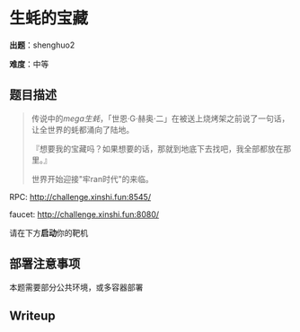 # 生蚝的宝藏

**出题**：shenghuo2

**难度**：中等

## 题目描述

>传说中的*mega生蚝*，「世恩·G·赫奥·二」在被送上烧烤架之前说了一句话，让全世界的蚝都涌向了陆地。
>
>『想要我的宝藏吗？如果想要的话，那就到地底下去找吧，我全部都放在那里。』
>
>世界开始迎接"牢ran时代"的来临。


RPC: http://challenge.xinshi.fun:8545/

faucet: http://challenge.xinshi.fun:8080/

请在下方**启动**你的靶机

## 部署注意事项

本题需要部分公共环境，或多容器部署

## Writeup

